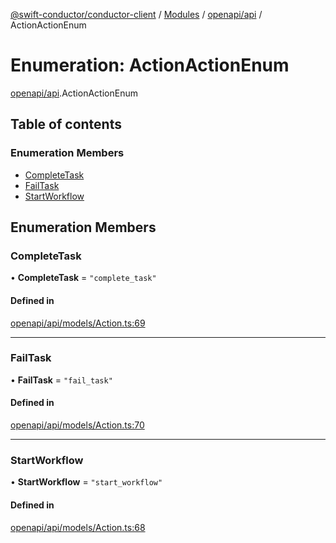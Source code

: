 [@swift-conductor/conductor-client](../README.md) / [Modules](../modules.md) / [openapi/api](../modules/openapi_api.md) / ActionActionEnum

# Enumeration: ActionActionEnum

[openapi/api](../modules/openapi_api.md).ActionActionEnum

## Table of contents

### Enumeration Members

- [CompleteTask](openapi_api.ActionActionEnum.md#completetask)
- [FailTask](openapi_api.ActionActionEnum.md#failtask)
- [StartWorkflow](openapi_api.ActionActionEnum.md#startworkflow)

## Enumeration Members

### CompleteTask

• **CompleteTask** = ``"complete_task"``

#### Defined in

[openapi/api/models/Action.ts:69](https://github.com/swift-conductor/conductor-client-typescript/blob/d61717b/openapi/api/models/Action.ts#L69)

___

### FailTask

• **FailTask** = ``"fail_task"``

#### Defined in

[openapi/api/models/Action.ts:70](https://github.com/swift-conductor/conductor-client-typescript/blob/d61717b/openapi/api/models/Action.ts#L70)

___

### StartWorkflow

• **StartWorkflow** = ``"start_workflow"``

#### Defined in

[openapi/api/models/Action.ts:68](https://github.com/swift-conductor/conductor-client-typescript/blob/d61717b/openapi/api/models/Action.ts#L68)
